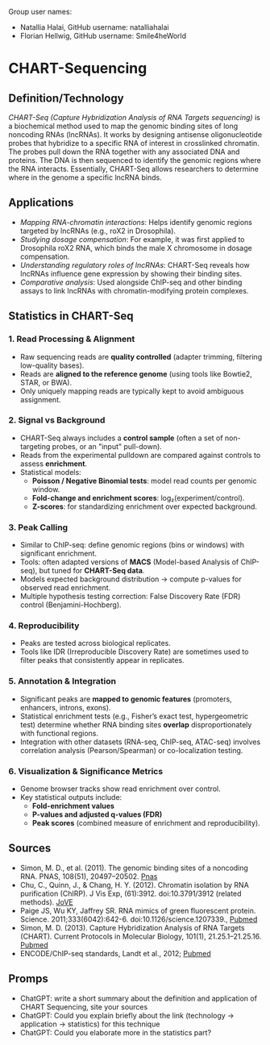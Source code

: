 Group user names:
- Natallia Halai, GitHub username: natalliahalai
- Florian Hellwig, GitHub username: Smile4heWorld

# CHART-Sequencing
## Definition/Technology
*CHART-Seq (Capture Hybridization Analysis of RNA Targets sequencing)* is a biochemical method used to map the genomic binding sites of long noncoding RNAs (lncRNAs).
It works by designing antisense oligonucleotide probes that hybridize to a specific RNA of interest in crosslinked chromatin.
The probes pull down the RNA together with any associated DNA and proteins.
The DNA is then sequenced to identify the genomic regions where the RNA interacts.
Essentially, CHART-Seq allows researchers to determine where in the genome a specific lncRNA binds.

## Applications
- *Mapping RNA-chromatin interactions*: Helps identify genomic regions targeted by lncRNAs (e.g., roX2 in Drosophila).
- *Studying dosage compensation*: For example, it was first applied to Drosophila roX2 RNA, which binds the male X chromosome in dosage compensation.
- *Understanding regulatory roles of lncRNAs*: CHART-Seq reveals how lncRNAs influence gene expression by showing their binding sites.
- *Comparative analysis*: Used alongside ChIP-seq and other binding assays to link lncRNAs with chromatin-modifying protein complexes.

## Statistics in CHART-Seq
### 1. Read Processing & Alignment
- Raw sequencing reads are **quality controlled** (adapter trimming, filtering low-quality bases).
- Reads are **aligned to the reference genome** (using tools like Bowtie2, STAR, or BWA).
- Only uniquely mapping reads are typically kept to avoid ambiguous assignment.


### 2. Signal vs Background
- CHART-Seq always includes a **control sample** (often a set of non-targeting probes, or an "input" pull-down).
- Reads from the experimental pulldown are compared against controls to assess **enrichment**.
- Statistical models:
  - **Poisson / Negative Binomial tests**: model read counts per genomic window.
  - **Fold-change and enrichment scores**: log₂(experiment/control).
  - **Z-scores**: for standardizing enrichment over expected background.

### 3. Peak Calling
- Similar to ChIP-seq: define genomic regions (bins or windows) with significant enrichment.
- Tools: often adapted versions of **MACS** (Model-based Analysis of ChIP-seq), but tuned for **CHART-Seq data**.
- Models expected background distribution → compute p-values for observed read enrichment.
- Multiple hypothesis testing correction: False Discovery Rate (FDR) control (Benjamini-Hochberg).

### 4. Reproducibility
- Peaks are tested across biological replicates.
- Tools like IDR (Irreproducible Discovery Rate) are sometimes used to filter peaks that consistently appear in replicates.

### 5. Annotation & Integration
- Significant peaks are **mapped to genomic features** (promoters, enhancers, introns, exons).
- Statistical enrichment tests (e.g., Fisher’s exact test, hypergeometric test) determine whether RNA binding sites **overlap** disproportionately with functional regions.
- Integration with other datasets (RNA-seq, ChIP-seq, ATAC-seq) involves correlation analysis (Pearson/Spearman) or co-localization testing.

### 6. Visualization & Significance Metrics
- Genome browser tracks show read enrichment over control.
- Key statistical outputs include:
  - **Fold-enrichment values**
  - **P-values and adjusted q-values (FDR)**
  - **Peak scores** (combined measure of enrichment and reproducibility).


## Sources
- Simon, M. D., et al. (2011). The genomic binding sites of a noncoding RNA. PNAS, 108(51), 20497–20502. [Pnas](https://www.pnas.org/doi/epdf/10.1073/pnas.1113536108)
- Chu, C., Quinn, J., & Chang, H. Y. (2012). Chromatin isolation by RNA purification (ChIRP). J Vis Exp, (61):3912. doi:10.3791/3912 (related methods). [JoVE](https://www.jove.com/v/3912/chromatin-isolation-by-rna-purification-chirp)
- Paige JS, Wu KY, Jaffrey SR. RNA mimics of green fluorescent protein. Science. 2011;333(6042):642-6. doi:10.1126/science.1207339., [Pubmed](https://pubmed.ncbi.nlm.nih.gov/21798953/)
- Simon, M. D. (2013). Capture Hybridization Analysis of RNA Targets (CHART). Current Protocols in Molecular Biology, 101(1), 21.25.1–21.25.16. [Pubmed](https://pubmed.ncbi.nlm.nih.gov/23288463/)
- ENCODE/ChIP-seq standards, Landt et al., 2012; [Pubmed](https://pubmed.ncbi.nlm.nih.gov/22955991/)


## Promps
- ChatGPT: write a short summary about the definition and application of CHART Sequencing, site your sources
- ChatGPT: Could you explain briefly about the link (technology -> application -> statistics) for this technique
- ChatGPT: Could you elaborate more in the statistics part?
